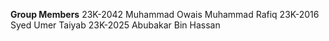 <strong>Group Members</strong>
23K-2042 Muhammad Owais Muhammad Rafiq
23K-2016 Syed Umer Taiyab
23K-2025 Abubakar Bin Hassan

